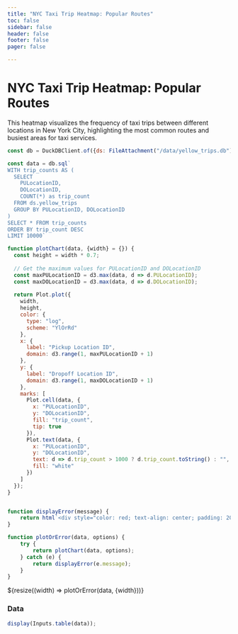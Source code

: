 ```yaml
---
title: "NYC Taxi Trip Heatmap: Popular Routes"
toc: false
sidebar: false
header: false
footer: false
pager: false

---
```


# NYC Taxi Trip Heatmap: Popular Routes

This heatmap visualizes the frequency of taxi trips between different locations in New York City, highlighting the most common routes and busiest areas for taxi services.


```js
const db = DuckDBClient.of({ds: FileAttachment("/data/yellow_trips.db")});
```

```js
const data = db.sql`
WITH trip_counts AS (
  SELECT 
    PULocationID, 
    DOLocationID, 
    COUNT(*) as trip_count
  FROM ds.yellow_trips
  GROUP BY PULocationID, DOLocationID
)
SELECT * FROM trip_counts
ORDER BY trip_count DESC
LIMIT 10000`
```


```js
function plotChart(data, {width} = {}) {
  const height = width * 0.7;
  
  // Get the maximum values for PULocationID and DOLocationID
  const maxPULocationID = d3.max(data, d => d.PULocationID);
  const maxDOLocationID = d3.max(data, d => d.DOLocationID);
  
  return Plot.plot({
    width,
    height,
    color: {
      type: "log",
      scheme: "YlOrRd"
    },
    x: {
      label: "Pickup Location ID",
      domain: d3.range(1, maxPULocationID + 1)
    },
    y: {
      label: "Dropoff Location ID",
      domain: d3.range(1, maxDOLocationID + 1)
    },
    marks: [
      Plot.cell(data, {
        x: "PULocationID",
        y: "DOLocationID",
        fill: "trip_count",
        tip: true
      }),
      Plot.text(data, {
        x: "PULocationID",
        y: "DOLocationID",
        text: d => d.trip_count > 1000 ? d.trip_count.toString() : "",
        fill: "white"
      })
    ]
  });
}


function displayError(message) {
    return html`<div style="color: red; text-align: center; padding: 20px;">Error: ${message}</div>`;
}

function plotOrError(data, options) {
    try {
        return plotChart(data, options);
    } catch (e) {
        return displayError(e.message);
    }
}
```


<div class="grid grid-cols-1">
    <div class="card">
        ${resize((width) => plotOrError(data, {width}))}
    </div>
</div>

### Data

```js
display(Inputs.table(data));
```